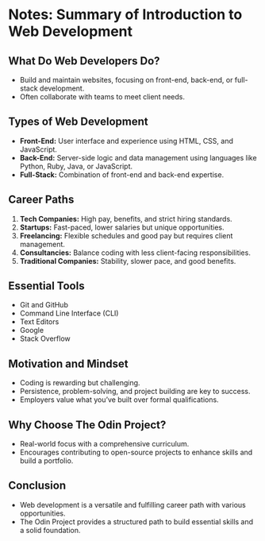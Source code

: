# Notes: Summary of Introduction to Web Development

## What Do Web Developers Do?
- Build and maintain websites, focusing on front-end, back-end, or full-stack development.
- Often collaborate with teams to meet client needs.

## Types of Web Development
- **Front-End:** User interface and experience using HTML, CSS, and JavaScript.
- **Back-End:** Server-side logic and data management using languages like Python, Ruby, Java, or JavaScript.
- **Full-Stack:** Combination of front-end and back-end expertise.

## Career Paths
1. **Tech Companies:** High pay, benefits, and strict hiring standards.
2. **Startups:** Fast-paced, lower salaries but unique opportunities.
3. **Freelancing:** Flexible schedules and good pay but requires client management.
4. **Consultancies:** Balance coding with less client-facing responsibilities.
5. **Traditional Companies:** Stability, slower pace, and good benefits.

## Essential Tools
- Git and GitHub
- Command Line Interface (CLI)
- Text Editors
- Google
- Stack Overflow

## Motivation and Mindset
- Coding is rewarding but challenging.
- Persistence, problem-solving, and project building are key to success.
- Employers value what you’ve built over formal qualifications.

## Why Choose The Odin Project?
- Real-world focus with a comprehensive curriculum.
- Encourages contributing to open-source projects to enhance skills and build a portfolio.

## Conclusion
- Web development is a versatile and fulfilling career path with various opportunities.
- The Odin Project provides a structured path to build essential skills and a solid foundation.